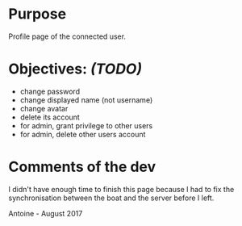 # Purpose


Profile page of the connected user.

# Objectives: *(TODO)*
- change password
- change displayed name (not username)
- change avatar
- delete its account
- for admin, grant privilege to other users
- for admin, delete other users account

# Comments of the dev
I didn't have enough time to finish this page because I had to fix the synchronisation
between the boat and the server before I left.

Antoine - August 2017
